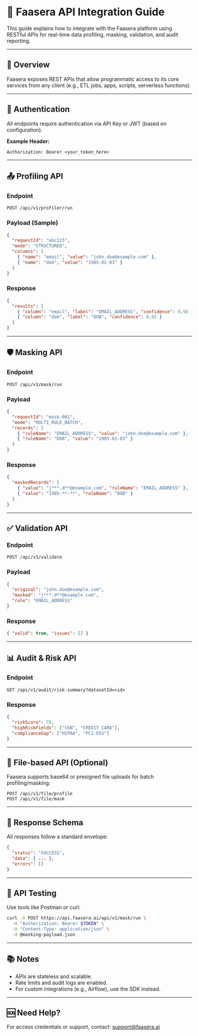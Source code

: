# 🧰 Faasera API Integration Guide

This guide explains how to integrate with the Faasera platform using RESTful APIs for real-time data profiling, masking, validation, and audit reporting.

---

## 🚀 Overview

Faasera exposes REST APIs that allow programmatic access to its core services from any client (e.g., ETL jobs, apps, scripts, serverless functions).

---

## 🔐 Authentication

All endpoints require authentication via API Key or JWT (based on configuration).

**Example Header:**

```http
Authorization: Bearer <your_token_here>
```

---

## 📤 Profiling API

### Endpoint

```
POST /api/v1/profiler/run
```

### Payload (Sample)

```json
{
  "requestId": "abc123",
  "mode": "STRUCTURED",
  "columns": [
    { "name": "email", "value": "john.doe@example.com" },
    { "name": "dob", "value": "1985-02-03" }
  ]
}
```

### Response

```json
{
  "results": [
    { "column": "email", "label": "EMAIL_ADDRESS", "confidence": 0.98 },
    { "column": "dob", "label": "DOB", "confidence": 0.92 }
  ]
}
```

---

## 🛡️ Masking API

### Endpoint

```
POST /api/v1/mask/run
```

### Payload

```json
{
  "requestId": "mask-001",
  "mode": "MULTI_RULE_BATCH",
  "records": [
    { "ruleName": "EMAIL_ADDRESS", "value": "john.doe@example.com" },
    { "ruleName": "DOB", "value": "1985-02-03" }
  ]
}
```

### Response

```json
{
  "maskedRecords": [
    { "value": "j***.d**@example.com", "ruleName": "EMAIL_ADDRESS" },
    { "value": "1985-**-**", "ruleName": "DOB" }
  ]
}
```

---

## ✅ Validation API

### Endpoint

```
POST /api/v1/validate
```

### Payload

```json
{
  "original": "john.doe@example.com",
  "masked": "j***.d**@example.com",
  "rule": "EMAIL_ADDRESS"
}
```

### Response

```json
{ "valid": true, "issues": [] }
```

---

## 📊 Audit & Risk API

### Endpoint

```
GET /api/v1/audit/risk-summary?datasetId=<id>
```

### Response

```json
{
  "riskScore": 78,
  "highRiskFields": ["SSN", "CREDIT_CARD"],
  "complianceGap": ["HIPAA", "PCI-DSS"]
}
```

---

## 📁 File-based API (Optional)

Faasera supports base64 or presigned file uploads for batch profiling/masking:

```
POST /api/v1/file/profile
POST /api/v1/file/mask
```

---

## 🧩 Response Schema

All responses follow a standard envelope:

```json
{
  "status": "SUCCESS",
  "data": { ... },
  "errors": []
}
```

---

## 🧪 API Testing

Use tools like Postman or curl:

```bash
curl -X POST https://api.faasera.ai/api/v1/mask/run \
  -H "Authorization: Bearer $TOKEN" \
  -H "Content-Type: application/json" \
  -d @masking-payload.json
```

---

## 📚 Notes

- APIs are stateless and scalable.
- Rate limits and audit logs are enabled.
- For custom integrations (e.g., Airflow), use the SDK instead.

---

## 🆘 Need Help?

For access credentials or support, contact: [support@faasera.ai](mailto:support@faasera.ai)